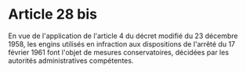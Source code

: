 # Article 28 bis

En vue de l'application de l'article 4 du décret modifié du 23 décembre 1958, les engins utilisés en infraction aux dispositions de l'arrêté du 17 février 1961 font l'objet de mesures conservatoires, décidées par les autorités administratives compétentes.

